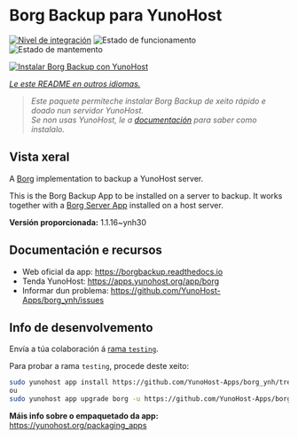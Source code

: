 <!--
NOTA: Este README foi creado automáticamente por <https://github.com/YunoHost/apps/tree/master/tools/readme_generator>
NON debe editarse manualmente.
-->

# Borg Backup para YunoHost

[![Nivel de integración](https://dash.yunohost.org/integration/borg.svg)](https://dash.yunohost.org/appci/app/borg) ![Estado de funcionamento](https://ci-apps.yunohost.org/ci/badges/borg.status.svg) ![Estado de mantemento](https://ci-apps.yunohost.org/ci/badges/borg.maintain.svg)

[![Instalar Borg Backup con YunoHost](https://install-app.yunohost.org/install-with-yunohost.svg)](https://install-app.yunohost.org/?app=borg)

*[Le este README en outros idiomas.](./ALL_README.md)*

> *Este paquete permíteche instalar Borg Backup de xeito rápido e doado nun servidor YunoHost.*  
> *Se non usas YunoHost, le a [documentación](https://yunohost.org/install) para saber como instalalo.*

## Vista xeral

A [Borg](https://borgbackup.readthedocs.io/en/stable/index.html#what-is-borgbackup) implementation to backup a YunoHost server.

This is the Borg Backup App to be installed on a server to backup. It works together with a [Borg Server App](https://github.com/YunoHost-Apps/borgserver_ynh) installed on a host server.


**Versión proporcionada:** 1.1.16~ynh30
## Documentación e recursos

- Web oficial da app: <https://borgbackup.readthedocs.io>
- Tenda YunoHost: <https://apps.yunohost.org/app/borg>
- Informar dun problema: <https://github.com/YunoHost-Apps/borg_ynh/issues>

## Info de desenvolvemento

Envía a túa colaboración á [rama `testing`](https://github.com/YunoHost-Apps/borg_ynh/tree/testing).

Para probar a rama `testing`, procede deste xeito:

```bash
sudo yunohost app install https://github.com/YunoHost-Apps/borg_ynh/tree/testing --debug
ou
sudo yunohost app upgrade borg -u https://github.com/YunoHost-Apps/borg_ynh/tree/testing --debug
```

**Máis info sobre o empaquetado da app:** <https://yunohost.org/packaging_apps>

